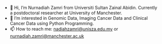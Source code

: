 - 👋 Hi, I’m Nurnadiah Zamri from Universiti Sultan Zainal Abidin. Currently a postdoctoral researcher at University of Manchester. 
- 👀 I’m interested in Genomic Data, Imaging Cancer Data and Clinical Cancer Data using Python Programming.
- 📫 How to reach me: nadiahzamri@unisza.edu.my or nurnadiah.zamri@manchester.ac.uk

<!---
nadiahzamri/nadiahzamri is a ✨ special ✨ repository because its `README.md` (this file) appears on your GitHub profile.
You can click the Preview link to take a look at your changes.
--->
